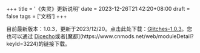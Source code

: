+++
title = '《失灵》更新说明'
date = 2023-12-26T21:42:20+08:00
draft = false
tags = ['文档']
+++

目前最新版本：1.0.3，更新于2023/12/20。点击此处下载：[Glitches-1.0.3](https://zombiesdoplaycoc.github.io/ZombiesDoPlayCoC/assets/Glitches-1.0.3.pdf)。您也可以通过 [Dicecho]("https://www.dicecho.com/module/657c72974ae3570027afd0ad")或者[魔都](https://www.cnmods.net/web/moduleDetail?keyId=3224)的链接下载。
